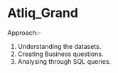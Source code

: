 # Atliq_Grand
Approach:-
1. Understanding the datasets.           
2. Creating Business questions.                         
3. Analysing through SQL queries.
